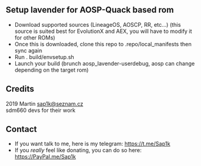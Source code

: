## Setup lavender for AOSP-Quack based rom

* Download supported sources (LineageOS, AOSCP, RR, etc...) (this source is suited best for EvolutionX and AEX, you will have to modify it for other ROMs)
* Once this is downloaded, clone this repo to .repo/local_manifests then sync again
* Run . build/envsetup.sh
* Launch your build (brunch aosp_lavender-userdebug, aosp can change depending on the target rom)

## Credits

2019 Martin <sap1k@seznam.cz><br>
sdm660 devs for their work

## Contact

* If you want talk to me, here is my telegram: https://t.me/Sap1k
* If you *really* feel like donating, you can do so here: https://PayPal.me/Sap1k
